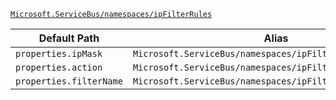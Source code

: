 [`Microsoft.ServiceBus/namespaces/ipFilterRules`](https://docs.microsoft.com/en-us/azure/templates/microsoft.servicebus/namespaces/ipfilterrules)

| Default Path | Alias |
|---|---|
| `properties.ipMask` | `Microsoft.ServiceBus/namespaces/ipFilterRules/ipMask` |
| `properties.action` | `Microsoft.ServiceBus/namespaces/ipFilterRules/action` |
| `properties.filterName` | `Microsoft.ServiceBus/namespaces/ipFilterRules/filterName` |

